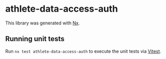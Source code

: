 # athlete-data-access-auth

This library was generated with [Nx](https://nx.dev).

## Running unit tests

Run `nx test athlete-data-access-auth` to execute the unit tests via [Vitest](https://vitest.dev/).
